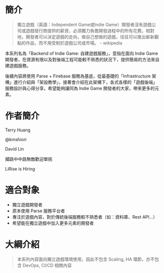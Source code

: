 # 簡介

> 獨立遊戲（英語：Independent Game或Indie Game）開發者沒有遊戲公司或遊戲發行商提供的薪資，必須獨力負擔開發過程中的所有花費。相對地，開發者可以決定遊戲的走向，做自己想做的遊戲，往往可以推出嶄新觀點的作品，而不用受制於遊戲公司或市場。 - wikipedia

本系列名為「Backend of Indie Game: 自建遊戲服務」，意指在面向 Indie Game 開發者，在資源有限以及對後端工程可能較不熟悉的狀況下，提供簡易的方法來自建遊戲服務。

後續內容將使用 Parse + Firebase 服務為基底，從最基礎的「Infrastructure 架構」進行介紹與「架設教學」，接著會介紹在此架構下，各式各樣的「遊戲後端」服務設計與心得分享。希望能夠讓同為 Indie Game 開發者的大家，帶來更多的元素。

# 作者簡介

Terry Huang

@kmshiori

David Lin

攔路中中路無敵歡迎單挑

LiRise is Hiring

# 適合對象

* 獨立遊戲開發者
* 原本使用 Parse 服務平台者
* 專注於遊戲內容，對於傳統後端服務較不熟悉者（如：資料庫、Rest API...）
* 希望能在獨立遊戲中加入更多元素的開發者

# 大綱介紹

> 本系列內容面向獨立遊戲環境使用，因此不包含 Scaling, HA 環節，亦不包含 DevOps, CI/CD 相關內容




